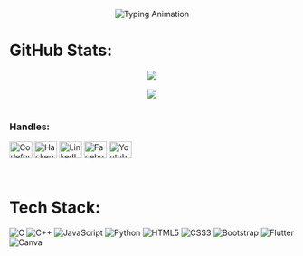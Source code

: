 <p align="center">
  <img src="https://readme-typing-svg.demolab.com?font=Fira+Code&pause=1000&width=435&lines=Hi there! Welcome to my profile." alt="Typing Animation">
</p>

# GitHub Stats:
<p align="center"> <img src="https://github-readme-stats.vercel.app/api?username=azizulever&theme=nightowl&hide_border=false&include_all_commits=true&count_private=false" /> <br/><br/>
<img src="https://github-readme-stats.vercel.app/api/top-langs/?username=azizulever&theme=nightowl&hide_border=false&include_all_commits=true&count_private=false&layout=compact" /> <br><br>
  
<h3 align="left">Handles:</h3>
<p align="left">
<a href="https://codeforces.com/profile/azizul_" target="blank"><img align="center" src="https://raw.githubusercontent.com/rahuldkjain/github-profile-readme-generator/master/src/images/icons/Social/codeforces.svg" alt="Codeforces Handle" height="30" width="40" /></a>
<a href="https://www.hackerrank.com/azizul_" target="blank"><img align="center" src="https://raw.githubusercontent.com/rahuldkjain/github-profile-readme-generator/master/src/images/icons/Social/hackerrank.svg" alt="Hackerrank Handle" height="30" width="40" /></a>
<a href="https://www.linkedin.com/in/azizulever/" target="blank"><img align="center" src="https://raw.githubusercontent.com/rahuldkjain/github-profile-readme-generator/master/src/images/icons/Social/linked-in-alt.svg" alt="LinkedIn Account" height="30" width="40" /></a>
<a href="https://www.facebook.com/azizulever" target="blank"><img align="center" src="https://raw.githubusercontent.com/rahuldkjain/github-profile-readme-generator/master/src/images/icons/Social/facebook.svg" alt="Facebook Account" height="30" width="40" /></a>
<a href="https://www.youtube.com/@azizulever" target="blank"><img align="center" src="https://raw.githubusercontent.com/rahuldkjain/github-profile-readme-generator/master/src/images/icons/Social/youtube.svg" alt="Youtube Channel" height="30" width="40" /></a>
</p> </br>

# Tech Stack:
![C](https://img.shields.io/badge/c-%2300599C.svg?style=for-the-badge&logo=c&logoColor=white) ![C++](https://img.shields.io/badge/c++-%2300599C.svg?style=for-the-badge&logo=c%2B%2B&logoColor=white) ![JavaScript](https://img.shields.io/badge/javascript-%23323330.svg?style=for-the-badge&logo=javascript&logoColor=%23F7DF1E) ![Python](https://img.shields.io/badge/python-3670A0?style=for-the-badge&logo=python&logoColor=ffdd54) ![HTML5](https://img.shields.io/badge/html5-%23E34F26.svg?style=for-the-badge&logo=html5&logoColor=white) ![CSS3](https://img.shields.io/badge/css3-%231572B6.svg?style=for-the-badge&logo=css3&logoColor=white) ![Bootstrap](https://img.shields.io/badge/bootstrap-%23563D7C.svg?style=for-the-badge&logo=bootstrap&logoColor=white) ![Flutter](https://img.shields.io/badge/Flutter-%2302569B.svg?style=for-the-badge&logo=Flutter&logoColor=white) ![Canva](https://img.shields.io/badge/Canva-%2300C4CC.svg?style=for-the-badge&logo=Canva&logoColor=white)<br/><br/>

<!-- Proudly created with GPRM ( https://gprm.itsvg.in ) -->
